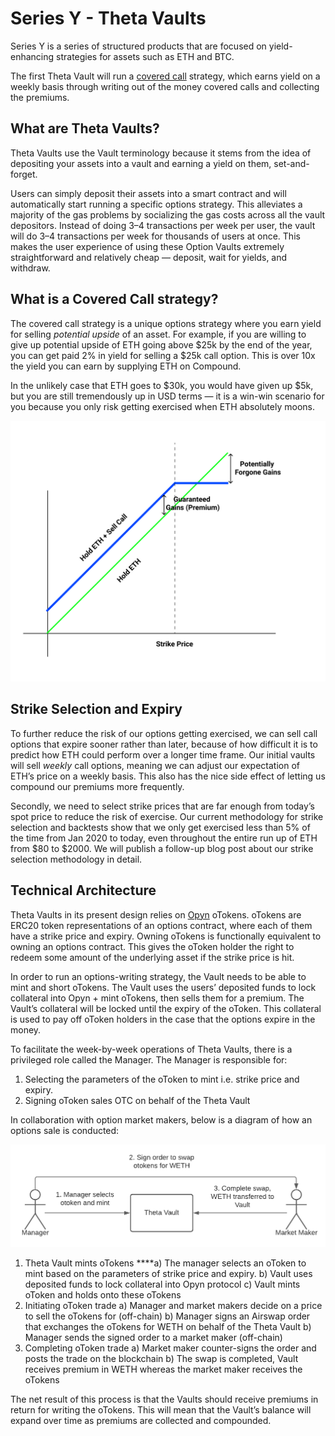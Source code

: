 # Series Y - Theta Vaults

Series Y is a series of structured products that are focused on yield-enhancing strategies for assets such as ETH and BTC.

The first Theta Vault will run a [covered call](https://www.investopedia.com/terms/c/coveredcall.asp) strategy, which earns yield on a weekly basis through writing out of the money covered calls and collecting the premiums.

## What are Theta Vaults?

Theta Vaults use the Vault terminology because it stems from the idea of depositing your assets into a vault and earning a yield on them, set-and-forget.

Users can simply deposit their assets into a smart contract and will automatically start running a specific options strategy. This alleviates a majority of the gas problems by socializing the gas costs across all the vault depositors. Instead of doing 3–4 transactions per week per user, the vault will do 3–4 transactions per week for thousands of users at once. This makes the user experience of using these Option Vaults extremely straightforward and relatively cheap — deposit, wait for yields, and withdraw.

## What is a Covered Call strategy?

The covered call strategy is a unique options strategy where you earn yield for selling _potential upside_ of an asset. For example, if you are willing to give up potential upside of ETH going above $25k by the end of the year, you can get paid 2% in yield for selling a $25k call option. This is over 10x the yield you can earn by supplying ETH on Compound.

In the unlikely case that ETH goes to $30k, you would have given up $5k, but you are still tremendously up in USD terms — it is a win-win scenario for you because you only risk getting exercised when ETH absolutely moons.

![Payoff diagram for a covered call strategy.](../.gitbook/assets/1_d4vypmerhnzg15ncsry4la.png)

## Strike Selection and Expiry <a id="377c"></a>

To further reduce the risk of our options getting exercised, we can sell call options that expire sooner rather than later, because of how difficult it is to predict how ETH could perform over a longer time frame. Our initial vaults will sell _weekly_ call options, meaning we can adjust our expectation of ETH’s price on a weekly basis. This also has the nice side effect of letting us compound our premiums more frequently.

Secondly, we need to select strike prices that are far enough from today’s spot price to reduce the risk of exercise. Our current methodology for strike selection and backtests show that we only get exercised less than 5% of the time from Jan 2020 to today, even throughout the entire run up of ETH from $80 to $2000. We will publish a follow-up blog post about our strike selection methodology in detail.

## Technical Architecture

Theta Vaults in its present design relies on [Opyn](https://opyn.co/) oTokens. oTokens are ERC20 token representations of an options contract, where each of them have a strike price and expiry. Owning oTokens is functionally equivalent to owning an options contract. This gives the oToken holder the right to redeem some amount of the underlying asset if the strike price is hit.

In order to run an options-writing strategy, the Vault needs to be able to mint and short oTokens. The Vault uses the users’ deposited funds to lock collateral into Opyn + mint oTokens, then sells them for a premium. The Vault’s collateral will be locked until the expiry of the oToken. This collateral is used to pay off oToken holders in the case that the options expire in the money.

To facilitate the week-by-week operations of Theta Vaults, there is a privileged role called the Manager. The Manager is responsible for:

1. Selecting the parameters of the oToken to mint i.e. strike price and expiry.
2. Signing oToken sales OTC on behalf of the Theta Vault

In collaboration with option market makers, below is a diagram of how an options sale is conducted:

![Theta Vault Options Sale](../.gitbook/assets/theta-vault-architecture-2-.png)

1. Theta Vault mints oTokens ****a\) The manager selects an oToken to mint based on the parameters of strike price and expiry. b\) Vault uses deposited funds to lock collateral into Opyn protocol c\) Vault mints oToken and holds onto these oTokens
2. Initiating oToken trade a\) Manager and market makers decide on a price to sell the oTokens for \(off-chain\) b\) Manager signs an Airswap order that exchanges the oTokens for WETH on behalf of the Theta Vault b\) Manager sends the signed order to a market maker \(off-chain\)
3. Completing oToken trade a\) Market maker counter-signs the order and posts the trade on the blockchain b\) The swap is completed, Vault receives premium in WETH whereas the market maker receives the oTokens

The net result of this process is that the Vaults should receive premiums in return for writing the oTokens. This will mean that the Vault’s balance will expand over time as premiums are collected and compounded.

